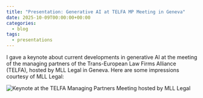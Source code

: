 ```yaml
---
title: "Presentation: Generative AI at TELFA MP Meeting in Geneva"
date: 2025-10-09T00:00:00+00:00
categories:
  - blog
tags:
  - presentations
---
```


I gave a keynote about current developments in generative AI at the meeting of the managing partners of the Trans-European Law Firms Alliance (TELFA), hosted by MLL Legal in Geneva. Here are some impressions courtesy of MLL Legal:

![Keynote at the TELFA Managing Partners Meeting hosted by MLL Legal](../../assets/images/telfa-mll-legal.jpeg)